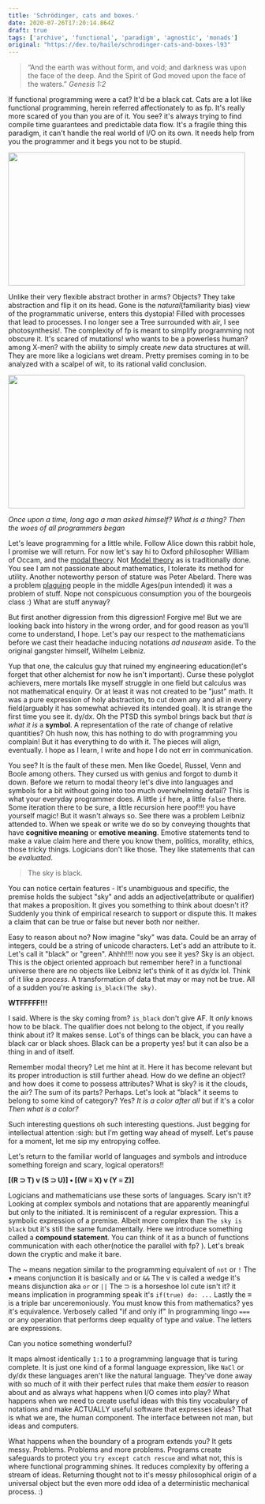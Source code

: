 ```yaml
---
title: 'Schrödinger, cats and boxes.'
date: 2020-07-26T17:20:14.864Z
draft: true
tags: ['archive', 'functional', 'paradigm', 'agnostic', 'monads']
original: "https://dev.to/haile/schrodinger-cats-and-boxes-l93"
---
```


>“And the earth was without form, and void; and darkness was upon the face of the deep. And the Spirit of God moved upon the face of the waters.”
*Genesis 1:2*

If functional programming were a cat? It'd be a black cat. Cats are a lot like functional programming, herein referred affectionately to as fp. It's really more scared of you than you are of it. You see? it's always trying to find compile time guarantees and predictable data flow. It's a fragile thing this paradigm, it can't handle the real world of I/O on its own. It needs help from you the programmer and it begs you not to be stupid.

<img src="https://media0.giphy.com/media/7vhAnGwSOQvUQ/200w.webp?cid=ecf05e47d992e46e1fc6c67dbbc5153d0601d01dc14928d4&rid=200w.webp" width="480" height="270"></img>

Unlike their very flexible abstract brother in arms? Objects? They take abstraction and flip it on its head. Gone is the *natural*(familiarity bias) view of the programmatic universe, enters this dystopia! Filled with processes that lead to processes. I no longer see a Tree surrounded with air, I see photosynthesis!. The complexity of fp is meant to simplify programming not obscure it. It's scared of mutations! who wants to be a powerless human? among X-men? with the ability to simply create *new* data structures at will. They are more like a logicians wet dream. Pretty premises coming in to be analyzed with a scalpel of wit, to its rational valid conclusion. 

<img src="https://media2.giphy.com/media/j9EfZBLJsLIuA/giphy.webp?cid=ecf05e47bhv0d1v0y7w300d67cintcn9pmzbk23e1i15bfz8&rid=giphy.webp" width="480" height="270"></img>

*Once upon a time, long ago a man asked himself? What is a thing? Then the woes of all programmers began*

Let's leave programming for a little while. Follow Alice down this rabbit hole, I promise we will return. For now let's say hi to Oxford philosopher William of Occam, and the [modal theory](https://plato.stanford.edu/entries/modality-medieval). Not [Model theory](https://en.wikipedia.org/wiki/Model_theory) as is traditionally done. You see I am not passionate about mathematics, I tolerate its method for utility. Another noteworthy person of stature was Peter Abelard. There was a problem [plaguing](https://en.wikipedia.org/wiki/Black_Death) people in the middle Ages(pun intended) it was a problem of stuff. Nope not conspicuous consumption you of the bourgeois class :) What are stuff anyway? 

But first another digression from this digression! Forgive me! But we are looking back into history in the wrong order, and for good reason as you'll come to understand, I hope. Let's pay our respect to the mathematicians before we cast their headache inducing notations *ad nauseam* aside. To the original gangster himself, Wilhelm Leibniz. 

Yup that one, the calculus guy that ruined my engineering education(let's forget that other alchemist for now he isn't important). Curse these polyglot achievers, mere mortals like myself struggle in one field but calculus was not mathematical enquiry. Or at least it was not created to be "just" math. It was a pure expression of holy abstraction, to cut down any and all in every field(arguably it has somewhat achieved its intended goal). It is strange the first time you see it. dy/dx. Oh the PTSD this symbol brings back but *that is what it is* a **symbol**. A representation of the rate of change of relative quantities? Oh hush now, this has nothing to do with programming you complain! But it has everything to do with it. The pieces will align, eventually. I hope as I learn, I write and hope I do not err in communication.

You see? It is the fault of these men. Men like Goedel, Russel, Venn and Boole among others. They cursed us with genius and forgot to dumb it down. Before we return to modal theory let's dive into languages and symbols for a bit without going into too much overwhelming detail? This is what your everyday programmer does. A little `if` here, a little `false` there. Some iteration there to be sure, a little recursion here poof!!! you have yourself magic! But it wasn't always so. See there was a problem Leibniz attended to. When we speak or write we do so by conveying thoughts that have **cognitive meaning** or **emotive meaning**. Emotive statements tend to make a value claim here and there you know them, politics, morality, ethics, those tricky things. Logicians don't like those. They like statements that can be *evaluated*.
 
> The sky is black.

You can notice certain features - It's unambiguous and specific, the premise holds the subject "sky" and adds an adjective(attribute or qualifier) that makes a proposition. It gives you something to think about doesn't it? Suddenly you think of empirical research to support or dispute this. It makes a claim that can be true or false but never both nor neither.

Easy to reason about no? Now imagine "sky" was data. Could be an array of integers, could be a string of unicode characters. Let's add an attribute to it. Let's call it "black" or "green". Ahhh!!!! now you see it yes? Sky is an object. This is the object oriented approach but remember here? in a functional universe there are no objects like Leibniz let's think of it as dy/dx lol. Think of it like a *process*. A transformation of data that may or may not be true. All of a sudden you're asking `is_black(The sky)`.

**WTFFFFF!!!**

I said. Where is the sky coming from? `is_black` don't give AF. It *only* knows how to be black. The qualifier does not belong to the object, if you really think about it? It makes sense. Lot's of things can be black, you can have a black car or black shoes. Black can be a property yes! but it can also be a thing in and of itself.

Remember modal theory? Let me hint at it. Here it has become relevant but its proper introduction is still further ahead. How do we define an object? and how does it come to possess attributes? What is sky? is it the clouds, the air? The sum of its parts? Perhaps. Let's look at "black" it seems to belong to some kind of category? Yes? *It is a color after all* but if it's a color *Then what is a color?*

Such interesting questions oh such interesting questions. Just begging for intellectual attention :sigh: but I'm getting way ahead of myself. Let's pause for a moment, let me sip my entropying coffee.

Let's return to the familiar world of languages and symbols and introduce something foreign and scary, logical operators!! 

**[(R ⊃ T) v (S ⊃ U)] • [(W ≡ X) v (Y ≡ Z)]**

Logicians and mathematicians use these sorts of languages. Scary isn't it? Looking at complex symbols and notations that are apparently meaningful but only to the initiated. It is reminiscent of a regular expression. This a symbolic expression of a premise. Albeit more complex than `The sky is black` but it's still the same fundamentally. Here we introduce something called a **compound statement**. You can think of it as a bunch of functions communication with each other(notice the parallel with fp? ). Let's break down the cryptic and make it bare.

The ~ means negation similar to the programming equivalent of `not` or `!`
The • means conjunction it is basically `and` or `&&`
The v is called a wedge it's means disjunction aka `or` or `||`
The ⊃ is a horseshoe lol cute isn't it? it means implication in programming speak it's  `if(true) do: ...`
Lastly the ≡ is a triple bar unceremoniously. You must know this from mathematics? yes it's equivalence. Verbosely called "if and only if" In programming lingo `===` or any operation that performs deep equality of type and value. The letters are expressions.

Can you notice something wonderful?

It maps almost identically `1:1` to a programming language that is turing complete. It is just one kind of a formal language expression, like `NaCl` or dy/dx these languages aren't like the natural language. They've done away with so much of it with their perfect rules that make them *easier* to reason about and as always what happens when I/O comes into play? What happens when we need to create useful ideas with this tiny vocabulary of notations and make ACTUALLY useful software that expresses ideas? That is what we are, the human component. The interface between not man, but ideas and computers.

What happens when the boundary of a program extends you? It gets messy. Problems. Problems and more problems. Programs create safeguards to protect you `try except catch rescue` and what not, this is where functional programming shines. It reduces complexity by offering a stream of ideas. Returning thought not to it's messy philosophical origin of a universal object but the even more odd idea of a deterministic mechanical process. :)